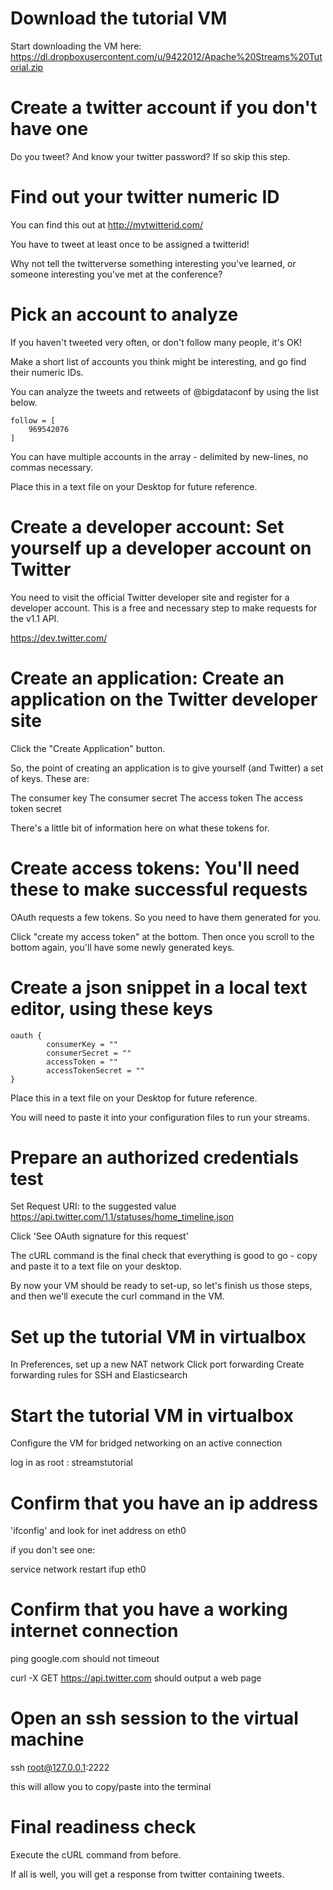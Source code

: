 # Download the tutorial VM #

Start downloading the VM here: https://dl.dropboxusercontent.com/u/9422012/Apache%20Streams%20Tutorial.zip

# Create a twitter account if you don't have one #

Do you tweet?  And know your twitter password?  If so skip this step.

# Find out your twitter numeric ID #

You can find this out at http://mytwitterid.com/

You have to tweet at least once to be assigned a twitterid!

Why not tell the twitterverse something interesting you've learned, or someone interesting you've met at the conference?

# Pick an account to analyze #

If you haven't tweeted very often, or don't follow many people, it's OK!

Make a short list of accounts you think might be interesting, and go find their numeric IDs.

You can analyze the tweets and retweets of @bigdataconf by using the list below.

    follow = [
        969542076
    ]

You can have multiple accounts in the array - delimited by new-lines, no commas necessary.

Place this in a text file on your Desktop for future reference.

# Create a developer account: Set yourself up a developer account on Twitter #

You need to visit the official Twitter developer site and register for
a developer account. This is a free and necessary step to make
requests for the v1.1 API.

https://dev.twitter.com/

# Create an application: Create an application on the Twitter developer site #

Click the "Create Application" button.

So, the point of creating an application is to give yourself (and
Twitter) a set of keys. These are:

The consumer key
The consumer secret
The access token
The access token secret

There's a little bit of information here on what these tokens for.

# Create access tokens: You'll need these to make successful requests #

OAuth requests a few tokens. So you need to have them generated for you.

Click "create my access token" at the bottom. Then once you scroll to
the bottom again, you'll have some newly generated keys.

# Create a json snippet in a local text editor, using these keys #

    oauth {
            consumerKey = ""
            consumerSecret = ""
            accessToken = ""
            accessTokenSecret = ""
    }

Place this in a text file on your Desktop for future reference.

You will need to paste it into your configuration files to run your streams.

# Prepare an authorized credentials test #

Set Request URI: to the suggested value
https://api.twitter.com/1.1/statuses/home_timeline.json

Click 'See OAuth signature for this request'

The cURL command is the final check that everything is good to go - copy and paste it to a text file on your desktop.

By now your VM should be ready to set-up, so let's finish us those steps, and then we'll execute the curl command in the VM.

# Set up the tutorial VM in virtualbox #

In Preferences, set up a new NAT network
Click port forwarding
  Create forwarding rules for SSH and Elasticsearch

# Start the tutorial VM in virtualbox #

Configure the VM for bridged networking on an active connection

log in as root : streamstutorial

# Confirm that you have an ip address #

'ifconfig' and look for inet address on eth0

if you don't see one:

service network restart
ifup eth0

# Confirm that you have a working internet connection #

ping google.com
should not timeout

curl -X GET https://api.twitter.com
should output a web page

# Open an ssh session to the virtual machine #

ssh root@127.0.0.1:2222 

this will allow you to copy/paste into the terminal

# Final readiness check

Execute the cURL command from before.

If all is well, you will get a response from twitter containing tweets.




